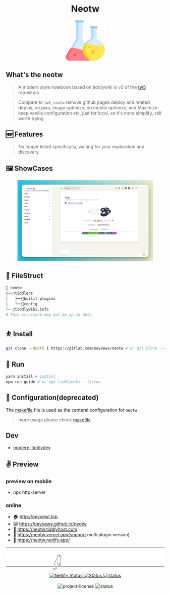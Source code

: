 <div align="center">

<h1>Neotw</h1>

<img src="./img/flask.png" height=128 alt="flask">

</div>

## What's the neotw

> A modern style notebook based on tiddlywiki is v2 of the [tw5](https://github.com/oeyoews/tw5) repository

> Compare to `tw5`, `neotw` remove github pages deploy and related deploy, no pwa, image optimize, no mobile
> optimize, and Maximize keep vanilla configuration etc, just for local, so it's more simplify, still worth trying

## 🆕 Features

> No longer listed specifically, waiting for your exploration and discovery

## 🖼️ ShowCases

<!-- <center> -->
<!-- <img src="./img/1.gif" height=128 alt="flask"> -->
<!-- </center> -->

<center>
<!-- <img src="img/s5.png" width=256/> -->
<img src="./img/011.png" height=256 alt="011">
</center>

<!-- <img src="img/app.png" width=256/> -->

## 📂 FileStruct

```bash
📁 neotw
├──📁tiddlers
│   ├──📁builit-plugins
│   └──📁config
└─ 📝tiddlywiki.info
# This structure may not be up to date
```

## ⛹️ Install

```bash
git clone --depth 1 https://gitlab.com/oeyoews/neotw # or git clone --depth 1 https://github.com/oeyoews/neotw
```

## 👟 Run

```bash
yarn install # install
npm run guide # or npx tiddlywiki --listen
```

## 🐥 Configuration(deprecated)

The [makefile](makefile) file is used as the centeral configuration for `neotw`

> more usage please check [makefile](makefile)

## Dev

- [modern-tiddlydev](https://gitlab.com/oeyoews/modern-tiddlydev)

## ✌ Preview

### preview on mobile

- npx http-server

### online

- 🏠 http://oeyoewl.top
- 😺 https://oeyoews.github.io/neotw
- 🦿 https://neotw.tiddlyhost.com
- 🌋 https://neotw.vercel.app(support multi plugin version)
- 🤺 https://neotw.netlify.app/

---

<div align="center">
<div>
<img src="./img/cat.svg" alt="cat"/>
</div>
<a target="_blank" href="https://app.netlify.com/sites/neotw/deploys">
<img src="https://api.netlify.com/api/v1/badges/7654bd58-2df9-4962-9a81-4cca9cf78b9c/deploy-status" alt="Netlify Status" >
 </a>
<a target="_blank" href="https://github.com/oeyoews/neotw/actions/workflows/pages/pages-build-deployment">
<img src="https://github.com/oeyoews/neotw/actions/workflows/pages/pages-build-deployment/badge.svg" alt="Status" >
 </a>
 <a target="_blank" href="https://github.com/oeyoews/neotw/actions/workflows/release-and-page.yml">
<img src="https://github.com/oeyoews/neotw/actions/workflows/release-and-page.yml/badge.svg?branch=main" alt="status" >
 </a>
 <br>
 <br>
<img src="https://img.shields.io/badge/License-MIT-blueviolet.svg?style=for-the-badge&color=blue" alt="project-license">
<img src="https://img.shields.io/badge/Status-DONE-blueviolet.svg?style=for-the-badge&logo=Chakra-Ui&color=90E59A&logoColor=green" alt="status" >
</div>
